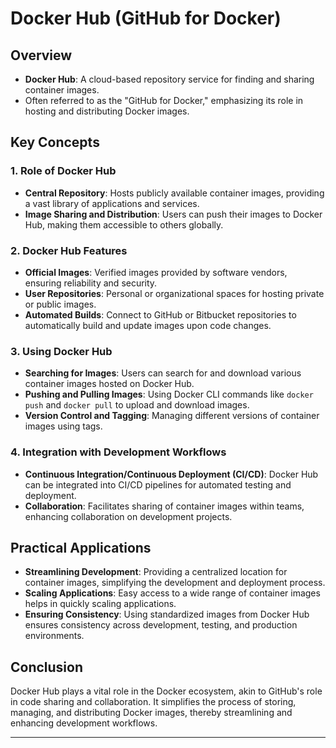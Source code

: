 
# Docker Hub (GitHub for Docker)

## Overview
- **Docker Hub**: A cloud-based repository service for finding and sharing container images.
- Often referred to as the "GitHub for Docker," emphasizing its role in hosting and distributing Docker images.

## Key Concepts

### 1. Role of Docker Hub
- **Central Repository**: Hosts publicly available container images, providing a vast library of applications and services.
- **Image Sharing and Distribution**: Users can push their images to Docker Hub, making them accessible to others globally.

### 2. Docker Hub Features
- **Official Images**: Verified images provided by software vendors, ensuring reliability and security.
- **User Repositories**: Personal or organizational spaces for hosting private or public images.
- **Automated Builds**: Connect to GitHub or Bitbucket repositories to automatically build and update images upon code changes.

### 3. Using Docker Hub
- **Searching for Images**: Users can search for and download various container images hosted on Docker Hub.
- **Pushing and Pulling Images**: Using Docker CLI commands like `docker push` and `docker pull` to upload and download images.
- **Version Control and Tagging**: Managing different versions of container images using tags.

### 4. Integration with Development Workflows
- **Continuous Integration/Continuous Deployment (CI/CD)**: Docker Hub can be integrated into CI/CD pipelines for automated testing and deployment.
- **Collaboration**: Facilitates sharing of container images within teams, enhancing collaboration on development projects.

## Practical Applications
- **Streamlining Development**: Providing a centralized location for container images, simplifying the development and deployment process.
- **Scaling Applications**: Easy access to a wide range of container images helps in quickly scaling applications.
- **Ensuring Consistency**: Using standardized images from Docker Hub ensures consistency across development, testing, and production environments.

## Conclusion
Docker Hub plays a vital role in the Docker ecosystem, akin to GitHub's role in code sharing and collaboration. It simplifies the process of storing, managing, and distributing Docker images, thereby streamlining and enhancing development workflows.

---

